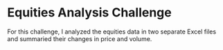 # Equities Analysis Challenge

For this challenge, I analyzed the equities data in two separate Excel files and summaried their changes in price and volume.
